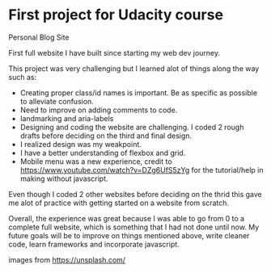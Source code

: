# First project for Udacity course 
Personal Blog Site

First full website I have built since starting my web dev journey.

This project was very challenging but I learned alot of things along the way such as:

- Creating proper class/id names is important. Be as specific as possible to alleviate confusion.
- Need to improve on adding comments to code.
- landmarking and aria-labels 
- Designing and coding the website are challenging. I coded 2 rough drafts before deciding on the third and final design. 
- I realized design was my weakpoint.
- I have a better understanding of flexbox and grid.
- Mobile menu was a new experience, credit to https://www.youtube.com/watch?v=DZg6UfS5zYg for the tutorial/help in making without javascript.

Even though I coded 2 other websites before deciding on the thrid this gave me alot of practice with getting started on a website from scratch.

Overall, the experience was great because I was able to go from 0 to a complete full website, which is something that I had not done until now. My future goals will be to improve on things mentioned above, write cleaner code, learn frameworks and incorporate javascript.

images from https://unsplash.com/
